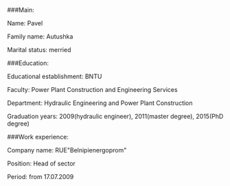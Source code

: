 ###Main:

Name: Pavel

Family name: Autushka

Marital status: merried

###Education:

Educational establishment: BNTU

Faculty: Power Plant Construction and Engineering Services

Department: Hydraulic Engineering and Power Plant Construction

Graduation years: 2009(hydraulic engineer), 2011(master degree), 2015(PhD degree)  


###Work experience:

Company name: RUE"Belnipienergoprom"

Position: Head of sector

Period: from 17.07.2009